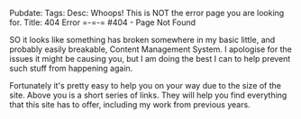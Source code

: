 Pubdate: 
Tags: 
Desc: Whoops! This is NOT the error page you are looking for.
Title: 404 Error
=-=-=
#404 - Page Not Found

SO it looks like something has broken somewhere in my basic little, and probably easily breakable, Content Management System. I apologise for the issues it might be causing you, but I am doing the best I can to help prevent such stuff from happening again.

Fortunately it's pretty easy to help you on your way due to the size of the site. Above you is a short series of links. They will help you find everything that this site has to offer, including my work from previous years.